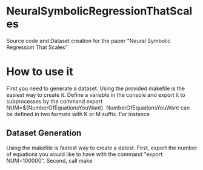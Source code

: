 # NeuralSymbolicRegressionThatScales
Source code and Dataset creation for the paper "Neural Symbolic Regression That Scales" 

# How to use it
First you need to generate a dataset. Using the provided makefile is the easiest way to create it.
Define a variable in the console and export it to subprocesses by the command export NUM=${NumberOfEquationsYouWant}. 
NumberOfEquationsYouWant can be defined in two formats with K or M suffix. For instance

## Dataset Generation
Using the makefile is fastest way to create a datest. First, export the number of equations you would like to have with the command "export NUM=100000". Second, call make 